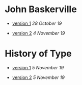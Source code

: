 # John Baskerville
- [version 1](https://ellenmcelroyixd.github.io/john_baskerville/baskerville.html)
*28 October 19*

- [version 2](https://ellenmcelroyixd.github.io/john_baskerville/baskerville2.html)
*4 November 19*

# History of Type
- [version 1](https://ellenmcelroyixd.github.io/john_baskerville/history1.html)
*5 November 19*

- [version 2](https://ellenmcelroyixd.github.io/john_baskerville/history2.html)
*5 November 19*
